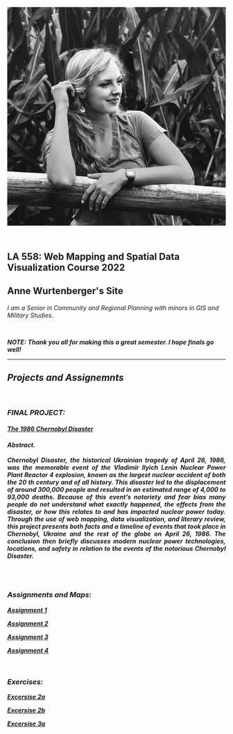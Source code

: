 <header>
 <img src="2020-07-29-20-22-52 (2).jpg" alt="Anne">

</header>
 
<section>

 <h1>LA 558: Web Mapping and Spatial Data Visualization Course 2022</h1>

 <h2>Anne Wurtenberger's Site </h2> 

 <i>I am a Senior in Community and Regional Planning with minors in GIS and Military Studies.  <i>

  <br>
  
  <strong>NOTE:</strong>
 <b>Thank you all for making this a great semester. I hope finals go well!<b>
  
-------------------------------------------------------------------------------------------
  
 <h2>Projects and Assignemnts</h2>
 <br>

 <h3>FINAL PROJECT:</h3>
 
 <h4><a href="https://acwurt.github.io/LA558_2022/web/final">The 1986 Chernobyl Disaster</a></h4>

 <h4> Abstract. </h4>

 <p style="text-align: justify;" span class="emphasized"> Chernobyl Disaster, the historical Ukrainian tragedy of April 26, 1986, was the memorable event of the Vladimir Ilyich Lenin Nuclear Power Plant Reactor 4 explosion, known as the largest nuclear accident of both the 20 th  century and of all history. This disaster led to the displacement of around 300,000 people and resulted in an estimated range of 4,000 to 93,000 deaths. Because of this event’s notoriety and fear bias many people do not understand what exactly happened, the effects from the disaster, or how this relates to and has impacted nuclear power today. Through the use of web mapping, data visualization, and literary review, this project presents both facts and a timeline of events that took place in Chernobyl, Ukraine and the rest of the globe on April 26, 1986. The conclusion then briefly discusses modern nuclear power technologies, locations, and safety in relation to the events of the notorious Chernobyl Disaster.</p>
<br>
<br>
 
 <h3>Assignments and Maps:</h3>

 <a href="https://acwurt.github.io/LA558_2022/web/A1">Assignment 1</a>
 
 <a href="https://acwurt.github.io/LA558_2022/web/A2">Assignment 2</a>
 
 <a href="https://acwurt.github.io/LA558_2022/web/A3">Assignment 3</a>

<a href="https://acwurt.github.io/LA558_2022/web/A4">Assignment 4</a>

 <br>
  
<h3>Exercises:</h3>
  
<a href="https://acwurt.github.io/LA558_2022/web/ex2a">Excersise 2a</a>
 
<a href="https://acwurt.github.io/LA558_2022/web/ex2b">Excersise 2b</a>
 
<a href="https://acwurt.github.io/LA558_2022/web/ex3a">Excersise 3a</a>
